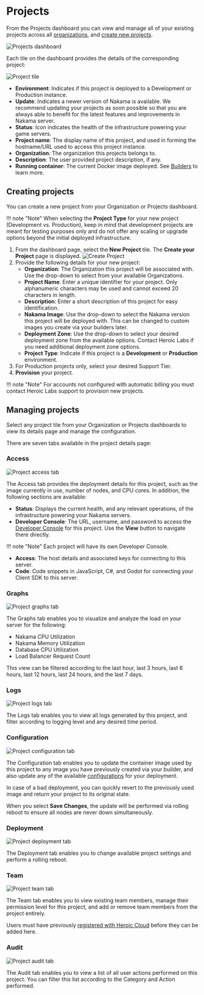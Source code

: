 # Projects

From the Projects dashboard you can view and manage all of your existing projects across all [organizations](organizations.md), and [create new projects](#creating-projects).

![Projects dashboard](images/projects-dashboard.png)

Each tile on the dashboard provides the details of the corresponding project:

![Project tile](images/project-tile.png)

* **Environment**: Indicates if this project is deployed to a Development or Production instance.
* **Update**: Indicates a newer version of Nakama is available. We recommend updating your projects as soon possible so that you are always able to benefit for the latest features and improvements in Nakama server.
* **Status**: Icon indicates the health of the infrastructure powering your game servers.
* **Project name**: The display name of this project, and used in forming the hostname/URL used to access this project instance.
* **Organization**: The organization this projects belongs to.
* **Description**: The user provided project description, if any.
* **Running container**: The current Docker image deployed. See [Builders](builders.md) to learn more.

## Creating projects

You can create a new project from your Organization or Projects dashboard.

!!! note "Note"
    When selecting the **Project Type** for your new project (Development vs. Production), keep in mind that development projects are meant for testing purposes only and do not offer any scaling or upgrade options beyond the initial deployed infrastructure.

1. From the dashboard page, select the **New Project** tile. The **Create your Project** page is displayed.
    ![Create Project](images/create-project.png)
2. Provide the following details for your new project:
    * **Organization**: The Organization this project will be associated with. Use the drop-down to select from your available Organizations.
    * **Project Name**: Enter a unique identifier for your project. Only alphanumeric characters may be used and cannot exceed 20 characters in length.
    * **Description**: Enter a short description of this project for easy identification.
    * **Nakama Image**: Use the drop-down to select the Nakama version this project will be deployed with. This can be changed to custom images you create via your builders later.
    * **Deployment Zone**: Use the drop-down to select your desired deployment zone from the available options. Contact Heroic Labs if you need additional deployment zone options.
    * **Project Type**: Indicate if this project is a **Development** or **Production** environment.
3. For Production projects only, select your desired Support Tier.
4. **Provision** your project.

!!! note "Note"
    For accounts not configured with automatic billing you must contact Heroic Labs support to provision new projects.

## Managing projects

Select any project tile from your Organization or Projects dashboards to view its details page and manage the configuration.

There are seven tabs available in the project details page:

### Access

![Project access tab](images/project-access.png)

The Access tab provides the deployment details for this project, such as the image currently in use, number of nodes, and CPU cores. In addition, the following sections are available:

* **Status**: Displays the current health, and any relevant operations, of the infrastructure powering your Nakama servers.
* **Developer Console**: The URL, username, and password to access the [Developer Console](console-overview.md) for this project. Use the **View** button to navigate there directly.

!!! note "Note"
    Each project will have its own Developer Console.
    
* **Access**: The host details and associated keys for connecting to this server.
* **Code**: Code snippets in JavaScript, C#, and Godot for connecting your Client SDK to this server.

### Graphs

![Project graphs tab](images/project-graphs.png)

The Graphs tab enables you to visualize and analyze the load on your server for the following:

* Nakama CPU Utilization
* Nakama Memory Utilization
* Database CPU Utilization
* Load Balancer Request Count

This view can be filtered according to the last hour, last 3 hours, last 6 hours, last 12 hours, last 24 hours, and the last 7 days.

### Logs

![Project logs tab](images/project-logs.png)

The Logs tab enables you to view all logs generated by this project, and filter according to logging level and any desired time period.

### Configuration

![Project configuration tab](images/project-configuration.png)

The Configuration tab enables you to update the container image used by this project to any image you have previously created via your builder, and also update any of the available [configurations](install-configuration.md) for your deployment.

In case of a bad deployment, you can quickly revert to the previously used image and return your project to its original state.

When you select **Save Changes**, the update will be performed via rolling reboot to ensure all nodes are never down simultaneously.

### Deployment

![Project deployment tab](images/project-deployment.png)

The Deployment tab enables you to change available project settings and perform a rolling reboot.

### Team

![Project team tab](images/project-team.png)

The Team tab enables you to view existing team members, manage their permission level for this project, and add or remove team members from the project entirely.

Users must have previously [registered with Heroic Cloud](https://cloud2.heroiclabs.com/register) before they can be added here.

### Audit

![Project audit tab](images/project-audit.png)

The Audit tab enables you to view a list of all user actions performed on this project. You can filter this list according to the Category and Action performed.